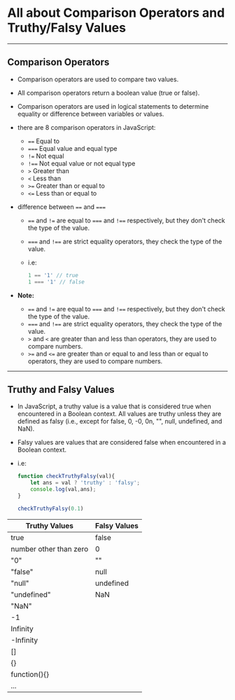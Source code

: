 # All about Comparison Operators and Truthy/Falsy Values

---

## Comparison Operators
- Comparison operators are used to compare two values.
- All comparison operators return a boolean value (true or false).
- Comparison operators are used in logical statements to determine equality or difference between variables or values.
- there are 8 comparison operators in JavaScript:
  - `==`	Equal to
  - `===`	Equal value and equal type
  - `!=`	Not equal
  - `!==`	Not equal value or not equal type
  - `>`	Greater than
  - `<`	Less than
  - `>=`	Greater than or equal to
  - `<=`	Less than or equal to

- difference between `==` and `===`
    - `==` and `!=` are equal to `===` and `!==` respectively, but they don't check the type of the value.
    - `===` and `!==` are strict equality operators, they check the type of the value.

    - i.e:
        ```javascript
        1 == '1' // true
        1 === '1' // false
        ```
- **Note:** 
  - `==` and `!=` are equal to `===` and `!==` respectively, but they don't check the type of the value.
  - `===` and `!==` are strict equality operators, they check the type of the value.
  - `>` and `<` are greater than and less than operators, they are used to compare numbers.
  - `>=` and `<=` are greater than or equal to and less than or equal to operators, they are used to compare numbers.

---

## Truthy and Falsy Values
- In JavaScript, a truthy value is a value that is considered true when encountered in a Boolean context. All values are truthy unless they are defined as falsy (i.e., except for false, 0, -0, 0n, "", null, undefined, and NaN).
- Falsy values are values that are considered false when encountered in a Boolean context.

- i.e:
    ```javascript
    function checkTruthyFalsy(val){
        let ans = val ? 'truthy' : 'falsy';
        console.log(val,ans);
    }

    checkTruthyFalsy(0.1)
    ```

| Truthy Values | Falsy Values |
| ------------- | ------------ |
| true          | false        |
| number other than zero    | 0|
| "0"           | ""           |
| "false"       | null         |
| "null"        | undefined    |
| "undefined"   | NaN          |
| "NaN"         |              |
| -1            |              |
| Infinity      |              |
| -Infinity     |              |
| []            |              |
| {}            |              |
| function(){}  |              |
| ...           |              |

